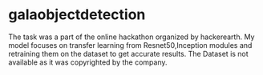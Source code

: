 # galaobjectdetection
The task was a part of the online hackathon organized by hackerearth. My model focuses on transfer learning from Resnet50,Inception modules and retraining them on the dataset to get accurate results.
The Dataset is not available as it was copyrighted by the company.

